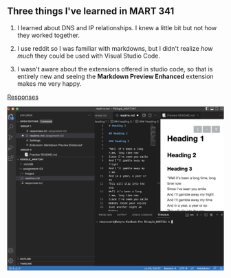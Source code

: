 ## Three things I've learned in MART 341

1. I learned about DNS and IP relationships. I knew a little bit but not how they worked together.

2. I use reddit so I was familiar with markdowns, but I didn't realize *how much* they could be used with Visual Studio Code.

3. I wasn't aware about the extensions offered in studio code, so that is entirely new and seeing the **Markdown Preview Enhanced** extension makes me very happy.

[Responses](responses.txt)

![Screenshot from Tutorial](./images/Screenshot.png)
